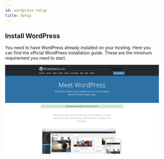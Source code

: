 ```yaml
---
id: wordpress-setup
title: Setup
---
```


## Install WordPress
You need to have WordPress already installed on your hosting. Here you can find the official WordPress installation guide. These are the minimum requirement you need to start.

![Install WordPress](assets/install-wordpress.png)
